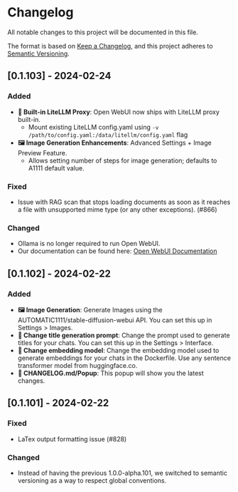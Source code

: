 # Changelog

All notable changes to this project will be documented in this file.

The format is based on [Keep a Changelog](https://keepachangelog.com/en/1.1.0/),
and this project adheres to [Semantic Versioning](https://semver.org/spec/v2.0.0.html).

## [0.1.103] - 2024-02-24

### Added

- **🔗 Built-in LiteLLM Proxy**: Open WebUI now ships with LiteLLM proxy built-in.
  - Mount existing LiteLLM config.yaml using `-v /path/to/config.yaml:/data/litellm/config.yaml` flag
- **🖼️ Image Generation Enhancements**: Advanced Settings + Image Preview Feature.
  - Allows setting number of steps for image generation; defaults to A1111 default value.

### Fixed

- Issue with RAG scan that stops loading documents as soon as it reaches a file with unsupported mime type (or any other exceptions). (#866)

### Changed

- Ollama is no longer required to run Open WebUI.
- Our documentation can be found here: [Open WebUI Documentation](https://docs.openwebui.com/)

## [0.1.102] - 2024-02-22

### Added

- **🖼️ Image Generation**: Generate Images using the AUTOMATIC1111/stable-diffusion-webui API. You can set this up in Settings > Images.
- **📝 Change title generation prompt**: Change the prompt used to generate titles for your chats. You can set this up in the Settings > Interface.
- **🤖 Change embedding model**: Change the embedding model used to generate embeddings for your chats in the Dockerfile. Use any sentence transformer model from huggingface.co.
- **📢 CHANGELOG.md/Popup**: This popup will show you the latest changes.

## [0.1.101] - 2024-02-22

### Fixed

- LaTex output formatting issue (#828)

### Changed

- Instead of having the previous 1.0.0-alpha.101, we switched to semantic versioning as a way to respect global conventions.
